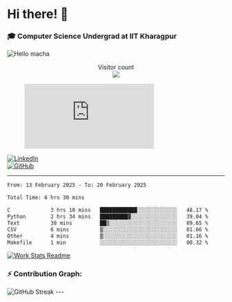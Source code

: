 # Hi there! 👋

### 🎓 Computer Science Undergrad at IIT Kharagpur

<img src="https://raw.githubusercontent.com/sagar-viradiya/sagar-viradiya/master/resources/banner.png" alt="Hello macha">

<p align="center"> 
  Visitor count<br>
  <img src="https://profile-counter.glitch.me/sesiii/count.svg" />
</p>

<figure><embed src="https://wakatime.com/share/@81d5e6c4-c575-43e6-9a9e-85ed25517f53/42cf003a-18dd-42ef-bded-df01146821f2.svg"></embed></figure>

[![LinkedIn](https://img.shields.io/badge/LinkedIn-0077B5?style=for-the-badge&logo=linkedin&logoColor=white)](https://www.linkedin.com/in/sesidadi)  
[![GitHub](https://img.shields.io/badge/GitHub-181717?style=for-the-badge&logo=github&logoColor=white)](https://github.com/sesiii)

---
<!--START_SECTION:waka-->

```txt
From: 13 February 2025 - To: 20 February 2025

Total Time: 6 hrs 30 mins

C             3 hrs 10 mins   ████████████░░░░░░░░░░░░░   48.17 %
Python        2 hrs 34 mins   █████████▓░░░░░░░░░░░░░░░   39.04 %
Text          38 mins         ██▒░░░░░░░░░░░░░░░░░░░░░░   09.65 %
CSV           6 mins          ▒░░░░░░░░░░░░░░░░░░░░░░░░   01.66 %
Other         4 mins          ▒░░░░░░░░░░░░░░░░░░░░░░░░   01.16 %
Makefile      1 min           ░░░░░░░░░░░░░░░░░░░░░░░░░   00.32 %
```

<!--END_SECTION:waka-->


[![Work Stats Readme](https://github.com/sesiii/sesiii/actions/workflows/main.yml/badge.svg)](https://github.com/sesiii/sesiii/actions/workflows/main.yml)

### ⚡ Contribution Graph:

<img src="https://streak-stats.demolab.com/?user=sesiii&theme=radical" alt="GitHub Streak" />
---

